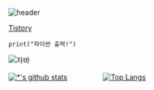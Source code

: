 ![header](https://capsule-render.vercel.app/api?type=transparent&color=gradient&height=100&text=%20f1eta%20&&animation=twinkling)



[Tistory]()

```
print("파이썬 출력!")
```


![자바](https://img.shields.io/badge/-자바-007396?style=flat&logo=Java&logoColor=ffffff)

[![*'s github stats](https://github-readme-stats.vercel.app/api?username=1fend2)](https://github.com/1fend2)　　　　　[![Top Langs](https://github-readme-stats.vercel.app/api/top-langs/?username=1fend2)](https://github.com/1fend2/github-readme-stats)










<!--
😏😂😡

* 1번
* 2번

# Hi there 👋
## Hi there 👋
### Hi there 👋
#### Hi there 👋
##### Hi there 👋
---
**볼드** <br>
*이탤릭* <br>
~~스트라이크~~ <br>


**1fend2/1fend2** is a ✨ _special_ ✨ repository because its `README.md` (this file) appears on your GitHub profile.

Here are some ideas to get you started:

- 🔭 I’m currently working on ...
- 🌱 I’m currently learning ...
- 👯 I’m looking to collaborate on ...
- 🤔 I’m looking for help with ...
- 💬 Ask me about ...
- 📫 How to reach me: ...
- 😄 Pronouns: ...
- ⚡ Fun fact: ...
-->
